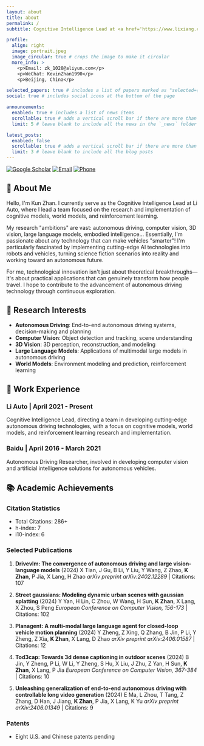 ```yaml
---
layout: about
title: about
permalink: /
subtitle: Cognitive Intelligence Lead at <a href='https://www.lixiang.com/'>Li Auto</a> | Autonomous Driving Expert | AI Researcher

profile:
  align: right
  image: portrait.jpeg
  image_circular: true # crops the image to make it circular
  more_info: >
    <p>Email: zk_1028@aliyun.com</p>
    <p>WeChat: KevinZhan1990</p>
    <p>Beijing, China</p>

selected_papers: true # includes a list of papers marked as "selected={true}"
social: true # includes social icons at the bottom of the page

announcements:
  enabled: true # includes a list of news items
  scrollable: true # adds a vertical scroll bar if there are more than 3 news items
  limit: 5 # leave blank to include all the news in the `_news` folder

latest_posts:
  enabled: false
  scrollable: true # adds a vertical scroll bar if there are more than 3 new posts items
  limit: 3 # leave blank to include all the blog posts
---
```


[![Google Scholar](https://img.shields.io/badge/Google%20Scholar-4285F4?style=flat&logo=google-scholar&logoColor=white)](https://scholar.google.com/citations?user=1J061HIAAAAJ&hl=en)
[![Email](https://img.shields.io/badge/Email-zk__1028%40aliyun.com-D14836?style=flat&logo=gmail&logoColor=white)](mailto:zk_1028@aliyun.com)
[![Phone](https://img.shields.io/badge/Phone-15210600944-25D366?style=flat&logo=whatsapp&logoColor=white)]()

## 🔭 About Me

Hello, I'm Kun Zhan. I currently serve as the Cognitive Intelligence Lead at Li Auto, where I lead a team focused on the research and implementation of cognitive models, world models, and reinforcement learning.

My research "ambitions" are vast: autonomous driving, computer vision, 3D vision, large language models, embodied intelligence... Essentially, I'm passionate about any technology that can make vehicles "smarter"! I'm particularly fascinated by implementing cutting-edge AI technologies into robots and vehicles, turning science fiction scenarios into reality and working toward an autonomous future.

For me, technological innovation isn't just about theoretical breakthroughs—it's about practical applications that can genuinely transform how people travel. I hope to contribute to the advancement of autonomous driving technology through continuous exploration.

## 🌟 Research Interests

- **Autonomous Driving**: End-to-end autonomous driving systems, decision-making and planning
- **Computer Vision**: Object detection and tracking, scene understanding
- **3D Vision**: 3D perception, reconstruction, and modeling
- **Large Language Models**: Applications of multimodal large models in autonomous driving
- **World Models**: Environment modeling and prediction, reinforcement learning

## 💼 Work Experience

### Li Auto | April 2021 - Present
Cognitive Intelligence Lead, directing a team in developing cutting-edge autonomous driving technologies, with a focus on cognitive models, world models, and reinforcement learning research and implementation.

### Baidu | April 2016 - March 2021
Autonomous Driving Researcher, involved in developing computer vision and artificial intelligence solutions for autonomous vehicles.

## 📚 Academic Achievements

### Citation Statistics
- Total Citations: 286+
- h-index: 7
- i10-index: 6

### Selected Publications

1. **Drivevlm: The convergence of autonomous driving and large vision-language models** (2024)
   X Tian, J Gu, B Li, Y Liu, Y Wang, Z Zhao, **K Zhan**, P Jia, X Lang, H Zhao
   *arXiv preprint arXiv:2402.12289* | Citations: 107

2. **Street gaussians: Modeling dynamic urban scenes with gaussian splatting** (2024)
   Y Yan, H Lin, C Zhou, W Wang, H Sun, **K Zhan**, X Lang, X Zhou, S Peng
   *European Conference on Computer Vision, 156-173* | Citations: 102

3. **Planagent: A multi-modal large language agent for closed-loop vehicle motion planning** (2024)
   Y Zheng, Z Xing, Q Zhang, B Jin, P Li, Y Zheng, Z Xia, **K Zhan**, X Lang, D Zhao
   *arXiv preprint arXiv:2406.01587* | Citations: 12

4. **Tod3cap: Towards 3d dense captioning in outdoor scenes** (2024)
   B Jin, Y Zheng, P Li, W Li, Y Zheng, S Hu, X Liu, J Zhu, Z Yan, H Sun, **K Zhan**, X Lang, P Jia
   *European Conference on Computer Vision, 367-384* | Citations: 10

5. **Unleashing generalization of end-to-end autonomous driving with controllable long video generation** (2024)
   E Ma, L Zhou, T Tang, Z Zhang, D Han, J Jiang, **K Zhan**, P Jia, X Lang, K Yu
   *arXiv preprint arXiv:2406.01349* | Citations: 9

### Patents
- Eight U.S. and Chinese patents pending
